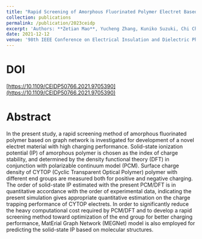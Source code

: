 ```yaml
---
title: "Rapid Screening of Amorphous Fluorinated Polymer Electret Based on Machine Learning"
collection: publications
permalink: /publication/2023ceidp
excerpt: 'Authors: **Zetian Mao**, Yucheng Zhang, Kuniko Suzuki, Chi Chen, Shyue Ping Ong, Yuji Suzuki'
date: 2021-12-12
venue: '98th IEEE Conference on Electrical Insulation and Dielectric Phenomena (IEEE CEIDP 2021) '
---
```




# DOI

[https://10.1109/CEIDP50766.2021.9705390](https://10.1109/CEIDP50766.2021.9705390)

# Abstract

In the present study, a rapid screening method of amorphous fluorinated polymer based on graph network is investigated for development of a novel electret material with high charging performance. Solid-state ionization potential (IP) of amorphous polymer is chosen as the index of charge stability, and determined by the density functional theory (DFT) in conjunction with polarizable continuum model (PCM). Surface charge density of CYTOP (Cyclic Transparent Optical Polymer) polymer with different end groups are measured both for positive and negative charging. The order of solid-state IP estimated with the present PCM/DFT is in quantitative accordance with the order of experimental data, indicating the present simulation gives appropriate quantitative estimation on the charge trapping performance of CYTOP electrets. In order to significantly reduce the heavy computational cost required by PCM/DFT and to develop a rapid screening method toward optimization of the end group for better charging performance, MatErial Graph Network (MEGNet) model is also employed for predicting the solid-state IP based on molecular structures.